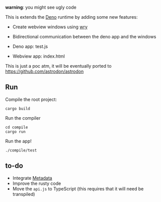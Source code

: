 **warning**: you might see ugly code

This is extends the [Deno](https://deno.land/) runtime by adding some new features:

- Create webview windows using [wry](https://github.com/tauri-apps/wry)
- Bidirectional communication between the deno app and the windows

- Deno app: test.js
- Webview app: index.html

This is just a poc atm, it will be eventually ported to https://github.com/astrodon/astrodon

## Run

Compile the root project:
```
cargo build
```

Run the compiler
```
cd compile
cargo run
```

Run the app! 
```
./compile/test
```

## to-do
- Integrate [Metadata](https://github.com/denoland/deno/blob/8b2989c417db9090913f1cb6074ae961f4c14d5e/cli/standalone.rs#L46)
- Improve the rusty code
- Move the `api.js` to TypeScript (this requires that it will need be transpiled)